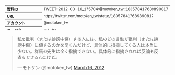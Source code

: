 <table style="font-size: 9pt; width: 610px; margin-bottom: 20px; height: 80px;">
<tbody>
    <tr>
        <th align=left>資料ID</th>
        <td align=left>TWEET::2012-03-16_175704:@motoken_tw::180578417689890817</td>
    </tr>
    <tr>
        <th align=left>URL</th>
        <td align=left>https://twitter.com/motoken_tw/status/180578417689890817</td>
    </tr>
    <tr>
        <th align=left>アカウント</th>
        <td align=left>@motoken_tw</td>
    </tr>
    <tr>
        <th align=left>ユーザ名</th>
        <td align=left>モトケン</td>
    </tr>
    <tr>
        <th align=left>ツイートの記録日時</th>
        <td align=left>created_at 2022-08-24_1452</td>
    </tr>
</tbody>
</table>
<blockquote class="twitter-tweet" data-width="450"  data-lang="ja"><p lang="ja" dir="ltr">私を批判（または誹謗中傷）する人には、私のどの言動が批判（または誹謗中傷）に値するのかを聞くんだけど、具体的に指摘してくる人は本当に少ない。群馬の先生は全く指摘できない。具体的に指摘されれば反論も反省もできるんだけど。</p>&mdash; モトケン (@motoken_tw) <a href="https://twitter.com/motoken_tw/status/180578417689890817?ref_src=twsrc%5Etfw">March 16, 2012</a></blockquote>
<script async src="https://platform.twitter.com/widgets.js" charset="utf-8"></script>


